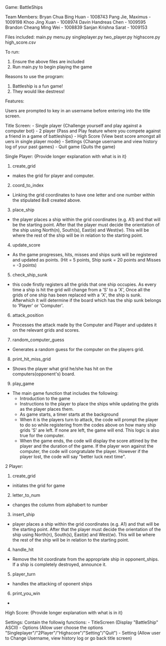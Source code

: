 Game: BattleShips

Team Members:
Bryan Chua Bing Huan - 1008743
Pang Jie, Maximus - 1009198 
Khoo Jing Xuan - 1008974 
Davin Handreas Chen - 1009595 
Brandon Cheang Ming Wei - 1008839 
Sanjan Krishna Sarat - 1009153 


Files included: 
main.py
menu.py
singleplayer.py
two_player.py
highscore.py
high_score.csv

To run:
1) Ensure the above files are included
2) Run main.py to begin playing the game

Reasons to use the program:
1) Battleship is a fun game!
2) They would like destress!

Features:

Users are prompted to key in an username before entering into the title screen.

Title Screen:
    - Single player {Challenge yourself and play against a computer bot}
    - 2 player {Pass and Play feature where you compete against a friend in a game of battleships}
    - High Score {View best score amongst all uers in single player mode}
    - Settings {Change username and view history log of your past games}
    - Quit game {Quits the game}

Single Player:
{Provide longer explanation with what is in it}
1) create_grid
- makes the grid for player and computer.
2) coord_to_index
- Linking the grid coordinates to have one letter and one number within the stipulated 8x8 created above.
3) place_ship
- the player places a ship within the grid coordinates    (e.g. A1) and that will be the starting point. After that the player must decide the orientation of the ship using North(n), South(s), East(e) and West(w). This will be where the rest of the ship will be in relation to the starting point.
4) update_score
- As the game progresses, hits, misses and ships sunk will be registered and updated as points. (Hit = 5 points, Ship sunk = 20 points and Misses = -3 points)
5) check_ship_sunk
- this code firstly registers all the grids that one ship occupies. As every time a ship is hit the grid will change from a 'S' to a 'X', Once all the grids of one ship has been replaced with a 'X', the ship is sunk. Afterwhich it will determine if the board which has the ship sunk belongs to 'Player' or 'Computer'.
6) attack_position
- Processes the attack made by the Computer and Player and updates it on the relevant grids and scores.
7) random_computer_guess
- Generates a random guess for the computer on the players grid.
8) print_hit_miss_grid
- Shows the player what grid he/she has hit on the computers(opponent's) board.
9) play_game
- The main game function that includes the following:
    - Introduction to the game
    - Instructions to the player to place the ships while updating the grids as the player places them.
    - As game starts, a timer starts at the background
    - When it is the players turn to attack, the code will prompt the player to do so while registering from the codes above on how many ship grids 'S' are left. If none are left, the game will end. This logic is also true for the computer. 
    - When the game ends, the code will display the score attined by the player and the duration of the game. If the player won against the computer, the code will congratulate the player. However if the player lost, the code will say "better luck next time". 

2 Player:
1. create_grid
- initiates the grid for game
2. letter_to_num
- changes the column from alphabert to number
3. insert_ship
- player places a ship within the grid coordinates (e.g. A1) and that will be the starting point. After that the player must decide the orientation of the ship using North(n), South(s), East(e) and West(w). This will be where the rest of the ship will be in relation to the starting point.
4. handle_hit
- Remove the hit coordinate from the appropriate ship in opponent_ships. If a ship is completely destroyed, announce it.
5. player_turn
- handles the attacking of oponent ships
6. print_you_win
- 

High Score:
{Provide longer explanation with what is in it}

Settings:
Contain the followig functions:
    - TitleScreen (Display "BattleShip" ASCII)
    - Options (Allow user choose the options "Singleplayer"/"2Player"/"Highscore"/"Setting"/"Quit")
    - Setting (Allow user to Change Username, view history log or go back title screen)
